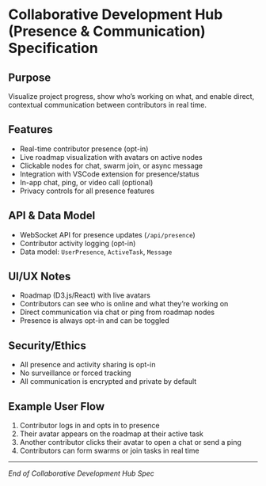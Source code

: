 # Collaborative Development Hub (Presence & Communication) Specification

## Purpose
Visualize project progress, show who’s working on what, and enable direct, contextual communication between contributors in real time.

## Features
* Real-time contributor presence (opt-in)
* Live roadmap visualization with avatars on active nodes
* Clickable nodes for chat, swarm join, or async message
* Integration with VSCode extension for presence/status
* In-app chat, ping, or video call (optional)
* Privacy controls for all presence features

## API & Data Model
* WebSocket API for presence updates (`/api/presence`)
* Contributor activity logging (opt-in)
* Data model: `UserPresence`, `ActiveTask`, `Message`

## UI/UX Notes
* Roadmap (D3.js/React) with live avatars
* Contributors can see who is online and what they’re working on
* Direct communication via chat or ping from roadmap nodes
* Presence is always opt-in and can be toggled

## Security/Ethics
* All presence and activity sharing is opt-in
* No surveillance or forced tracking
* All communication is encrypted and private by default

## Example User Flow
1. Contributor logs in and opts in to presence
2. Their avatar appears on the roadmap at their active task
3. Another contributor clicks their avatar to open a chat or send a ping
4. Contributors can form swarms or join tasks in real time

---
*End of Collaborative Development Hub Spec*